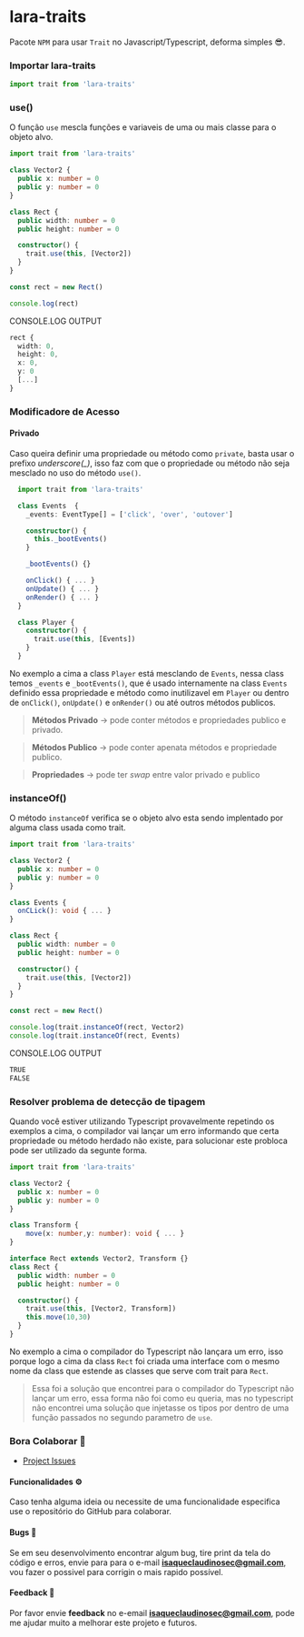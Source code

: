 # lara-traits

Pacote `NPM` para usar `Trait` no Javascript/Typescript, deforma simples 😎.

### Importar lara-traits

```typescript
import trait from 'lara-traits'
```

### use()

O função `use` mescla funções e variaveis de uma ou mais classe para o objeto alvo.

```typescript
import trait from 'lara-traits'

class Vector2 {
  public x: number = 0
  public y: number = 0
}

class Rect {
  public width: number = 0
  public height: number = 0

  constructor() {
    trait.use(this, [Vector2])
  }
}

const rect = new Rect()

console.log(rect)
```

CONSOLE.LOG OUTPUT

```typescript
rect {
  width: 0,
  height: 0,
  x: 0,
  y: 0
  [...]
}
```

### Modificadore de Acesso

#### Privado

Caso queira definir uma propriedade ou método como `private`, basta usar o prefixo _underscore(\_)_, isso faz com que o propriedade ou método não seja mesclado no uso do método `use()`.

```typescript
  import trait from 'lara-traits'

  class Events  {
    _events: EventType[] = ['click', 'over', 'outover']

    constructor() {
      this._bootEvents()
    }

    _bootEvents() {}

    onClick() { ... }
    onUpdate() { ... }
    onRender() { ... }
  }

  class Player {
    constructor() {
      trait.use(this, [Events])
    }
  }
```

No exemplo a cima a class `Player` está mesclando de `Events`, nessa class temos `_events` e `_bootEvents()`, que é usado internamente na class `Events` definido essa propriedade e método como inutilizavel em `Player` ou dentro de `onClick()`, `onUpdate()` e `onRender()` ou até outros métodos publicos.

> **Métodos Privado** -> pode conter métodos e propriedades publico e privado.

> **Métodos Publico** -> pode conter apenata métodos e propriedade publico.

> **Propriedades** -> pode ter _swap_ entre valor privado e publico

### instanceOf()

O método `instanceOf` verifica se o objeto alvo esta sendo implentado por alguma class usada como trait.

```typescript
import trait from 'lara-traits'

class Vector2 {
  public x: number = 0
  public y: number = 0
}

class Events {
  onCLick(): void { ... }
}

class Rect {
  public width: number = 0
  public height: number = 0

  constructor() {
    trait.use(this, [Vector2])
  }
}

const rect = new Rect()

console.log(trait.instanceOf(rect, Vector2)
console.log(trait.instanceOf(rect, Events)
```

CONSOLE.LOG OUTPUT

```typescript
TRUE
FALSE
```

### Resolver problema de detecção de tipagem

Quando você estiver utilizando Typescript provavelmente repetindo os exemplos a cima, o compilador vai lançar um erro informando que certa propriedade ou método herdado não existe,
para solucionar este probloca pode ser utilizado da segunte forma.

```typescript
import trait from 'lara-traits'

class Vector2 {
  public x: number = 0
  public y: number = 0
}

class Transform {
    move(x: number,y: number): void { ... }
}

interface Rect extends Vector2, Transform {}
class Rect {
  public width: number = 0
  public height: number = 0

  constructor() {
    trait.use(this, [Vector2, Transform])
    this.move(10,30)
  }
}
```

No exemplo a cima o compilador do Typescript não lançara um erro, isso porque logo a cima da class `Rect` foi criada uma interface com o mesmo nome da class que estende as classes que serve com trait para `Rect`.

> Essa foi a solução que encontrei para o compilador do Typescript não lançar um erro, essa forma não foi como eu queria, mas no typescript não encontrei uma solução que injetasse os tipos por dentro de uma função passados no segundo parametro de `use`.

### Bora Colaborar 🎉

- [Project Issues](https://github.com/Isaque-Claudino-dos-Santos/lara-traits/issues)

#### Funcionalidades ⚙️

Caso tenha alguma ideia ou necessite de uma funcionalidade especifica use o repositório do GitHub para colaborar.

#### Bugs 🐞

Se em seu desenvolvimento encontrar algum bug, tire print da tela do código e erros, envie para para o e-mail **isaqueclaudinosec@gmail.com**, vou fazer o possivel para corrigin o mais rapido possível.

#### Feedback 🧠

Por favor envie **feedback** no e-email **isaqueclaudinosec@gmail.com**, pode me ajudar muito a melhorar este projeto e futuros.

